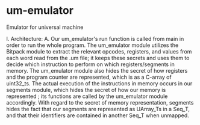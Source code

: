 # um-emulator
Emulator for universal machine

I. Architecture:
   A. Our um_emulator's run function is called from main in order to run
      the whole program. The um_emulator module utilizes the Bitpack module to
      extract the relevant opcodes, registers, and values from each word read
      from the .um file; it keeps these secrets and uses them to decide which
      instruction to perform on which registers/segments in memory. The
      um_emulator module also hides the secret of how registers and the
      program counter are represented, which is as a C-array of uint32_ts.
      The actual execution of the instructions in memory occurs in our
      segments module, which hides the secret of how our memory is represented
      ; its functions are called by the um_emulator module accordingly. With
      regard to the secret of memory representation, segments hides the fact
      that our segments are represented as UArray_Ts in a Seq_T, and that
      their identifiers are contained in another Seq_T when unmapped.
